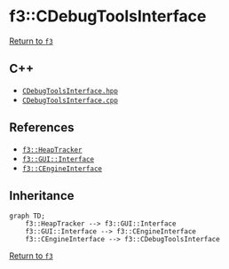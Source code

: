 # f3::CDebugToolsInterface

[Return to `f3`](/docs/f3.md)

## C++

- [`CDebugToolsInterface.hpp`](/src/f3/CDebugToolsInterface.hpp)
- [`CDebugToolsInterface.cpp`](/src/f3/CDebugToolsInterface.cpp)

## References

- [`f3::HeapTracker`](/docs/f3/HeapTracker.md)
- [`f3::GUI::Interface`](/docs/f3/GUI/Interface.md)
- [`f3::CEngineInterface`](/docs/f3/CEngineInterface.md)

## Inheritance

```mermaid
graph TD;
    f3::HeapTracker --> f3::GUI::Interface
    f3::GUI::Interface --> f3::CEngineInterface
    f3::CEngineInterface --> f3::CDebugToolsInterface
```

[Return to `f3`](/docs/f3.md)